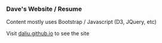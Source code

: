 ### Dave's Website / Resume

Content mostly uses Bootstrap / Javascript (D3, JQuery, etc)

Visit [daliu.github.io](daliu.github.io) to see the site